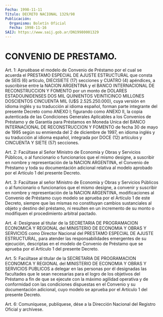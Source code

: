 ```yaml
---
Fecha: 1998-11-11
Título: DECRETO NACIONAL 1329/98
Publicación:
  Organismo: Boletín Oficial
  Fecha: 1998-11-16
SAIJ: https://www.saij.gob.ar/DN19980001329
---
```

# CONVENIO DE PRESTAMO.

<a id="1"></a>
Art. 1: Apruébase  el  modelo  de Convenio de Préstamo por el cual  se  acuerda el PRESTAMO ESPECIAL DE  AJUSTE  ESTRUCTURAL  que consta de SEIS (6) artículo, DIECISIETE (17) secciones y CUATRO (4) apéndices,  a  suscribirse  entre  la  NACION  ARGENTINA y el BANCO INTERNACIONAL DE RECONSTRUCCION Y FOMENTO por un  monto  de DOLARES ESTADOUNIDENSES  DOS MIL QUINIENTOS VEINTICINCO MILLONES DOSCIENTOS CINCUENTA MIL (U$S 2.525.250.000), cuya versión en idioma inglés y su  traducción al idioma español, forman parte integrante del presente Decreto como ANEXO I; figurando  como ANEXO II, la copia autenticada de las Condiciones Generales Aplicables a los Convenios de Préstamo y de Garantía para Préstamos en Moneda Unica del BANCO INTERNACIONAL DE RECONSTRUCCION Y FOMENTO de fecha 30 de mayo de 1995 según su enmienda del 2 de diciembre de 1997, en idioma inglés y su traducción  al  idioma español, integrada por DOCE (12) artículos y CINCUENTA Y SIETE (57) secciones.

<a id="2"></a>
Art.  2: Facúltase  al  Señor  Ministro  de  Economía  y Obras y Servicios  Públicos,  o al funcionario o funcionarios que el  mismo designe,  a suscribir en  nombre  y  representación  de  la  NACION ARGENTINA,   el  Convenio  de  Préstamo  y  toda  su  documentación adicional relativa  al  modelo  aprobado  por  el  Artículo  1  del presente Decreto.

<a id="3"></a>
Art.  3: Facúltase  al  señor  Ministro  de  Economía  y Obras y Servicios  Públicos  o  al  funcionario o funcionarios que el mismo designe, a convenir y suscribir  en  nombre  y representación de la NACION  ARGENTINA,  modificaciones  al  Convenio de  Préstamo  cuyo modelo se aprueba por el Artículo 1 de este  Decreto,  siempre  que las  mismas no constituyan cambios sustanciales al objeto y destino del préstamo, ni resulten en un incremento de su monto o modifiquen el procedimiento arbitral pactado.

<a id="4"></a>
Art. 4:  Desígnase  al  titular  de la SECRETARIA DE PROGRAMACION ECONOMICA Y REGIONAL del MINISTERIO DE ECONOMIA Y OBRAS Y SERVICIOS como Director Nacional del PRESTAMO ESPECIAL DE AJUSTE ESTRUCTURAL, para  atender  las responsabilidades emergentes  de  su  ejecución, descriptas en el  modelo de Convenio de Préstamo que se aprueba por el Artículo 1 del presente Decreto.

<a id="5"></a>
Art. 5: Facúltase  al  titular  de  la  SECRETARIA DE PROGRAMACION ECONOMICA Y REGIONAL del MINISTERIO DE ECONOMIA Y OBRAS Y SERVICIOS PUBLICOS a delegar en las personas por él designadas las facultades que le sean necesarias para el logro de los  objetivos del Préstamo a  fin  de  que se ejecute con la máximo agilidad  operativa  y  de conformidad con  las  condiciones  dispuestas  en  el Convenio y su documentación adicional, cuyo modelo se aprueba por  el  Artículo 1 del presente Decreto.

<a id="6"></a>
Art. 6: Comuníquese, publíquese, dése a la Dirección Nacional  del Registro Oficial y archívese.